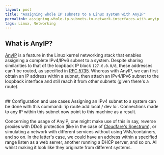 ```yaml
---
layout: post
title: "Assigning whole IP subnets to a Linux system with AnyIP"
permalink: assigning-whole-ip-subnets-to-network-interfaces-with-anyip
tags: Linux, Networking
---
```


## What is AnyIP?
[AnyIP](https://git.kernel.org/pub/scm/linux/kernel/git/torvalds/linux.git/commit/?id=ab79ad14a2d51e95f0ac3cef7cd116a57089ba82) is a feature in the Linux kernel networking stack that enables assigning a complete IPv4/IPv6 subnet to a system. Despite sharing similarities to that of the loopback IP block `127.0.0.0/8`, these addresses can't be routed, as specified in [RFC 5735](https://datatracker.ietf.org/doc/html/rfc5735#section-3). Whereas with AnyIP, we can first obtain an IP address within a subnet, then attach an IPv4/IPv6 subnet to the loopback interface and still reach it from other subnets (given there's a route).

<br>
## Configuration and use cases
Assigning an IPv4 subnet to a system can be done with this command: `ip route add local <IPv4 or IPv6 subnet>/<cidr> dev lo`. Connections made to any IP within this subnet now point to this machine as a result.

Concerning the usage of AnyIP, one might make use of this in say, reverse proxies with DDoS protection (like in the case of [Cloudfare's Spectrum](https://blog.cloudflare.com/how-we-built-spectrum/)), or simulating a network with different services without using VMs/containers, and so on. In the latter's case, we could have an address within a specified range listen as a web server, another running a DHCP server, and so on. All whilst making it look like they originate from different systems.
